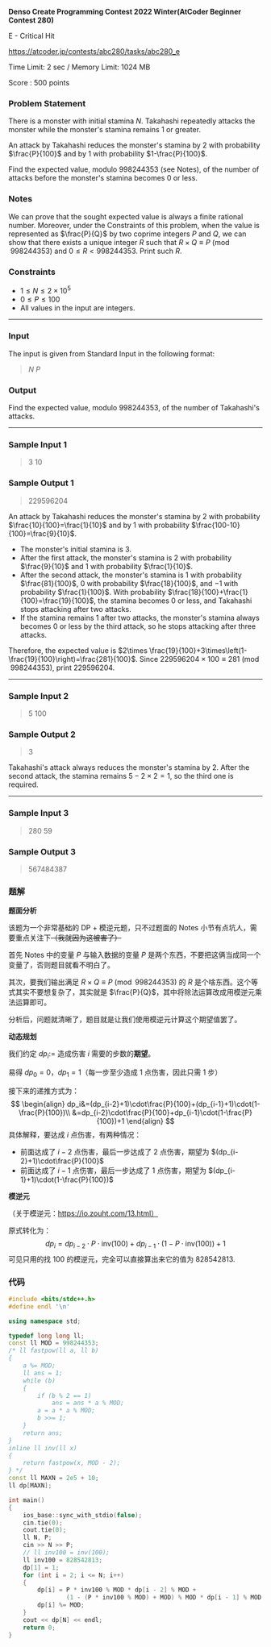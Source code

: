 **Denso Create Programming Contest 2022 Winter(AtCoder Beginner Contest 280)**

E - Critical Hit

https://atcoder.jp/contests/abc280/tasks/abc280_e

<!--more-->

Time Limit: 2 sec / Memory Limit: 1024 MB

Score : $500$ points

### Problem Statement

There is a monster with initial stamina $N$.
Takahashi repeatedly attacks the monster while the monster's stamina remains $1$ or greater.

An attack by Takahashi reduces the monster's stamina by $2$ with probability $\frac{P}{100}$ and by $1$ with probability $1-\frac{P}{100}$.

Find the expected value, modulo $998244353$ (see Notes), of the number of attacks before the monster's stamina becomes $0$ or less.

### Notes

We can prove that the sought expected value is always a finite rational number. Moreover, under the Constraints of this problem, when the value is represented as $\frac{P}{Q}$ by two coprime integers $P$ and $Q$, we can show that there exists a unique integer $R$ such that $R \times Q \equiv P\pmod{998244353}$ and $0 \leq R \lt 998244353$. Print such $R$.

### Constraints

- $1 \leq N \leq 2\times 10^5$
- $0 \leq P \leq 100$
- All values in the input are integers.

------

### Input

The input is given from Standard Input in the following format:

> $N$ $P$

### Output

Find the expected value, modulo $998244353$, of the number of Takahashi's attacks.

------

### Sample Input 1

> 3 10

### Sample Output 1

> 229596204

An attack by Takahashi reduces the monster's stamina by $2$ with probability $\frac{10}{100}=\frac{1}{10}$ and by $1$ with probability $\frac{100-10}{100}=\frac{9}{10}$.

- The monster's initial stamina is $3$.
- After the first attack, the monster's stamina is $2$ with probability $\frac{9}{10}$ and $1$ with probability $\frac{1}{10}$.
- After the second attack, the monster's stamina is $1$ with probability $\frac{81}{100}$, $0$ with probability $\frac{18}{100}$, and $-1$ with probability $\frac{1}{100}$. With probability $\frac{18}{100}+\frac{1}{100}=\frac{19}{100}$, the stamina becomes $0$ or less, and Takahashi stops attacking after two attacks.
- If the stamina remains $1$ after two attacks, the monster's stamina always becomes $0$ or less by the third attack, so he stops attacking after three attacks.

Therefore, the expected value is $2\times \frac{19}{100}+3\times\left(1-\frac{19}{100}\right)=\frac{281}{100}$. Since $229596204 \times 100 \equiv 281\pmod{998244353}$, print $229596204$.

------

### Sample Input 2

> 5 100

### Sample Output 2

> 3

Takahashi's attack always reduces the monster's stamina by $2$. After the second attack, the stamina remains $5-2\times 2=1$, so the third one is required.

------

### Sample Input 3

> 280 59

### Sample Output 3

> 567484387

### 题解

**题面分析**

该题为一个非常基础的 DP + 模逆元题，只不过题面的 Notes 小节有点坑人，需要重点关注下~~（我就因为这被害了）~~

首先 Notes 中的变量 $P$ 与输入数据的变量 $P$ 是两个东西，不要把这俩当成同一个变量了，否则题目就看不明白了。

其次，要我们输出满足 $R \times Q \equiv P\pmod{998244353}$ 的 $R$ 是个啥东西。这个等式其实不要想复杂了，其实就是 $\frac{P}{Q}$，其中将除法运算改成用模逆元乘法运算即可。

分析后，问题就清晰了，题目就是让我们使用模逆元计算这个期望值罢了。

**动态规划**

我们约定 $dp_i:=$ 造成伤害 $i$ 需要的步数的**期望**。

易得 $dp_0=0$，$dp_1=1$（每一步至少造成 $1$ 点伤害，因此只需 $1$ 步）

接下来的递推方式为：
$$
\begin{align}
dp_i&=(dp_{i-2}+1)\cdot\frac{P}{100}+(dp_{i-1}+1)\cdot(1-\frac{P}{100})\\
&=dp_{i-2}\cdot\frac{P}{100}+dp_{i-1}\cdot(1-\frac{P}{100})+1
\end{align}
$$
具体解释，要达成 $i$ 点伤害，有两种情况：

- 前面达成了 $i-2$ 点伤害，最后一步达成了 $2$ 点伤害，期望为 $(dp_{i-2}+1)\cdot\frac{P}{100}$
- 前面达成了 $i-1$ 点伤害，最后一步达成了 $1$ 点伤害，期望为 $(dp_{i-1}+1)\cdot(1-\frac{P}{100})$

**模逆元**

（关于模逆元：https://io.zouht.com/13.html）

原式转化为：
$$
dp_i=dp_{i-2}\cdot P\cdot\mathrm{inv}(100)+dp_{i-1}\cdot(1-P\cdot\mathrm{inv}(100))+1
$$
可见只用的找 $100$ 的模逆元，完全可以直接算出来它的值为 $828542813$.

### 代码

```cpp
#include <bits/stdc++.h>
#define endl '\n'

using namespace std;

typedef long long ll;
const ll MOD = 998244353;
/* ll fastpow(ll a, ll b)
{
    a %= MOD;
    ll ans = 1;
    while (b)
    {
        if (b % 2 == 1)
            ans = ans * a % MOD;
        a = a * a % MOD;
        b >>= 1;
    }
    return ans;
}
inline ll inv(ll x)
{
    return fastpow(x, MOD - 2);
} */
const ll MAXN = 2e5 + 10;
ll dp[MAXN];

int main()
{
    ios_base::sync_with_stdio(false);
    cin.tie(0);
    cout.tie(0);
    ll N, P;
    cin >> N >> P;
    // ll inv100 = inv(100);
    ll inv100 = 828542813;
    dp[1] = 1;
    for (int i = 2; i <= N; i++)
    {
        dp[i] = P * inv100 % MOD * dp[i - 2] % MOD +
                (1 - (P * inv100 % MOD) + MOD) % MOD * dp[i - 1] % MOD + 1;
        dp[i] %= MOD;
    }
    cout << dp[N] << endl;
    return 0;
}
```

